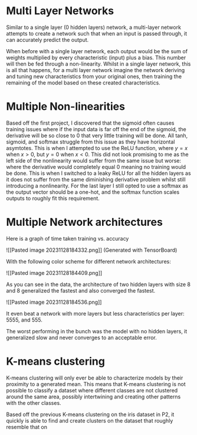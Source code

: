 # Multi Layer Networks

Similar to a single layer (0 hidden layers) network, a multi-layer network attempts to create a network such that when an input is passed through, it can accurately predict the output.

When before with a single layer network, each output would be the sum of weights multiplied by every characteristic (input) plus a bias. This number will then be fed through a non-linearity. Whilst in a single layer network, this is all that happens, for a multi layer network imagine the network deriving and tuning new characteristics from your original ones, then training the remaining of the model based on these created characteristics.

# Multiple Non-linearities

Based off the first project, I discovered that the sigmoid often causes training issues where if the input data is far off the end of the sigmoid, the derivative will be so close to 0 that very little training will be done. All tanh, sigmoid, and softmax struggle from this issue as they have horizontal asymtotes. This is when I attempted to use the ReLU function, where $y=x$ when $x>0$, but $y=0$ when $x<0$. This did not look promising to me as the left side of the nonlinearity would suffer from the same issue but worse: where the derivative would completely equal 0 meaning no training would be done. This is when I switched to a leaky ReLU for all the hidden layers as it does not suffer from the same diminishing derivative problem whilst still introducing a nonlinearity. For the last layer I still opted to use a softmax as the output vector should be a one-hot, and the softmax function scales outputs to roughly fit this requirement.

# Multiple Network architectures

Here is a graph of time taken training vs. accuracy

![[Pasted image 20231128184332.png]]
(Generated with TensorBoard)

With the following color scheme for different network architectures:

![[Pasted image 20231128184409.png]]

As you can see in the data, the architecture of two hidden layers with size 8 and 8 generalized the fastest and also converged the fastest.

![[Pasted image 20231128184536.png]]

It even beat a network with more layers but less characteristics per layer: 5555, and 555.

The worst performing in the bunch was the model with no hidden layers, it generalized slow and never converges to an acceptable error.

# K-means clustering

K-means clustering will only ever be able to characterize models by their proximity to a generated mean. This means that K-means clustering is not possible to classify a dataset where different classes are not clustered around the same area, possibly intertwining and creating other patterns with the other classes.

Based off the previous K-means clustering on the iris dataset in P2, it quickly is able to find and create clusters on the dataset that roughly resemble that on 
